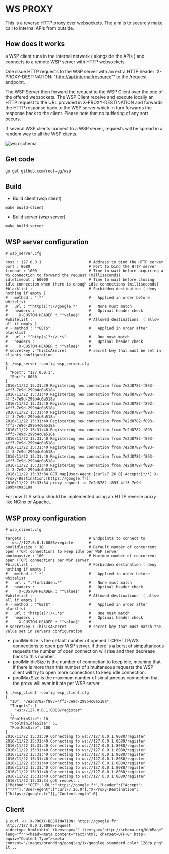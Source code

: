 WS PROXY
========

This is a reverse HTTP proxy over websockets.
The aim is to securely make call to internal APIs from outside.

How does it works
-----------------

a WSP client runs in the internal network ( alongside the APIs )
and connects to a remote WSP server with HTTP websockets.

One issue HTTP requests to the WSP server with an extra
HTTP header 'X-PROXY-DESTINATION: "http://api.internal/resource"'
to the /request endpoint.

The WSP Server then forward the request to the WSP Client over the
one of the offered websockets. The WSP Client receive and execute
locally an HTTP request to the URL provided in X-PROXY-DESTINATION
and forwards the HTTP response back to the WSP server which in turn
forwards the response back to the client. Please note that no
buffering of any sort occurs.

If several WSP clients connect to a WSP server, requests will be spread
in a random way to all the WSP clients.

![wsp schema](https://cloud.githubusercontent.com/assets/6413246/24397653/3f2e4b30-13a7-11e7-820b-cde6e784382f.png)


Get code
--------
```
go get github.com/root-gg/wsp
```

Build
-----

- Build client (wsp client)

```
make build-client
```

- Build server (wsp server)

```
make build-server
```

WSP server configuration
------------------------

```
# wsp_server.cfg
---
host : 127.0.0.1                     # Address to bind the HTTP server
port : 8080                          # Port to bind the HTTP server
timeout : 1000                       # Time to wait before acquiring a WS connection to forward the request (milliseconds)
idletimeout : 60000                  # Time to wait before closing idle connection when there is enough idle connections (milliseconds)
#blacklist :                         # Forbidden destination ( deny nothing if empty )
# - method : ".*"                    #   Applied in order before whitelist
#   url : "^http(s)?://google.*"     #   None must match
#   headers :                        #   Optinal header check
#     X-CUSTOM-HEADER : "^value$"    # 
#whitelist :                         # Allowed destinations  ( allow all if empty )
# - method : "^GET$"                 #   Applied in order after blacklist
#   url : "^http(s)?://.*$"          #   One must match
#   headers :                        #   Optinal header check
#     X-CUSTOM-HEADER : "^value$"    # 
# secretkey : ThisIsASecret          # secret key that must be set in clients configuration
```

```
$ ./wsp_server -config wsp_server.cfg
{
  "Host": "127.0.0.1",
  "Port": 8080
}
2016/11/22 15:31:39 Registering new connection from 7e2d8782-f893-4ff3-7e9d-299b4c0a518a
2016/11/22 15:31:40 Registering new connection from 7e2d8782-f893-4ff3-7e9d-299b4c0a518a
2016/11/22 15:31:40 Registering new connection from 7e2d8782-f893-4ff3-7e9d-299b4c0a518a
2016/11/22 15:31:40 Registering new connection from 7e2d8782-f893-4ff3-7e9d-299b4c0a518a
2016/11/22 15:31:40 Registering new connection from 7e2d8782-f893-4ff3-7e9d-299b4c0a518a
2016/11/22 15:31:40 Registering new connection from 7e2d8782-f893-4ff3-7e9d-299b4c0a518a
2016/11/22 15:31:40 Registering new connection from 7e2d8782-f893-4ff3-7e9d-299b4c0a518a
2016/11/22 15:31:40 Registering new connection from 7e2d8782-f893-4ff3-7e9d-299b4c0a518a
2016/11/22 15:31:40 Registering new connection from 7e2d8782-f893-4ff3-7e9d-299b4c0a518a
2016/11/22 15:31:40 Registering new connection from 7e2d8782-f893-4ff3-7e9d-299b4c0a518a
2016/11/22 15:33:34 GET map[User-Agent:[curl/7.26.0] Accept:[*/*] X-Proxy-Destination:[https://google.fr]]
2016/11/22 15:33:34 proxy request to 7e2d8782-f893-4ff3-7e9d-299b4c0a518a
```

For now TLS setup should be implemented using an HTTP reverse proxy
like NGinx or Apache...

WSP proxy configuration
-----------------------

```
# wsp_client.cfg
---
targets :                            # Endpoints to connect to
 - ws://127.0.0.1:8080/register      #
poolidlesize : 10                    # Default number of concurrent open (TCP) connections to keep idle per WSP server
poolmaxsize : 100                    # Maximum number of concurrent open (TCP) connections per WSP server
#blacklist :                         # Forbidden destination ( deny nothing if empty )
# - method : ".*"                    #   Applied in order before whitelist
#   url : ".*forbidden.*"            #   None must match
#   headers :                        #   Optinal header check
#     X-CUSTOM-HEADER : "^value$"    # 
#whitelist :                         # Allowed destinations  ( allow all if empty )
# - method : "^GET$"                 #   Applied in order after blacklist
#   url : "http(s)?://.*$"           #   One must match
#   headers :                        #   Optinal header check
#     X-CUSTOM-HEADER : "^value$"    # 
# secretkey : ThisIsASecret          # secret key that must match the value set in servers configuration
```

 - poolMinSize is the default number of opened TCP/HTTP/WS connections
 to open per WSP server. If there is a burst of simpultaneous requests 
 the number of open connection will rise and then decrease back to this
 number.
 - poolMinIdleSize is the number of connection to keep idle, meaning
 that if there is more than this number of simultaneous requests the
 WSP client will try to open more connections to keep idle connection.
 - poolMaxSize is the maximum number of simultaneous connection that
 the proxy will ever initiate per WSP server.

```
$ ./wsp_client -config wsp_client.cfg
{
  "ID": "7e2d8782-f893-4ff3-7e9d-299b4c0a518a",
  "Targets": [
    "ws://127.0.0.1:8080/register"
  ],
  "PoolMinSize": 10,
  "PoolMinIdleSize": 5,
  "PoolMaxSize": 100
}
2016/11/22 15:31:39 Connecting to ws://127.0.0.1:8080/register
2016/11/22 15:31:40 Connecting to ws://127.0.0.1:8080/register
2016/11/22 15:31:40 Connecting to ws://127.0.0.1:8080/register
2016/11/22 15:31:40 Connecting to ws://127.0.0.1:8080/register
2016/11/22 15:31:40 Connecting to ws://127.0.0.1:8080/register
2016/11/22 15:31:40 Connecting to ws://127.0.0.1:8080/register
2016/11/22 15:31:40 Connecting to ws://127.0.0.1:8080/register
2016/11/22 15:31:40 Connecting to ws://127.0.0.1:8080/register
2016/11/22 15:31:40 Connecting to ws://127.0.0.1:8080/register
2016/11/22 15:31:40 Connecting to ws://127.0.0.1:8080/register
2016/11/22 15:33:34 got request : {"Method":"GET","URL":"https://google.fr","Header":{"Accept":["*/*"],"User-Agent":["curl/7.26.0"],"X-Proxy-Destination":["https://google.fr"]},"ContentLength":0}
```

Client
------

```
$ curl -H 'X-PROXY-DESTINATION: https://google.fr' http://127.0.0.1:8080/request
<!doctype html><html itemscope="" itemtype="http://schema.org/WebPage" lang="fr"><head><meta content="text/html; charset=UTF-8" http-equiv="Content-Type"><meta content="/images/branding/googleg/1x/googleg_standard_color_128dp.png" it...
```
